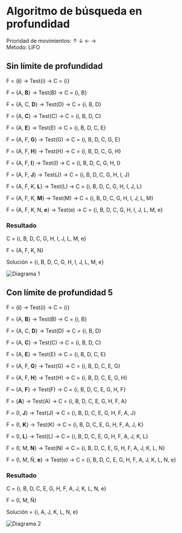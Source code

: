 # Algoritmo de búsqueda en profundidad
Prioridad de movimientos: ↑ ↓  ← →  
Método: LIFO
## Sin límite de profundidad
F = {**i**}  →  Test(i)  → C = {i}

F = {A, **B**}  →  Test(B)  → C = {i, B}

F = {A, C, **D**}  →  Test(D)  → C = {i, B, D}

F = {A, **C**}  →  Test(C)  → C = {i, B, D, C}

F = {A, **E**}  →  Test(E)  → C = {i, B, D, C, E}

F = {A, F, **G**}  →  Test(G)  → C = {i, B, D, C, G, E}

F = {A, F, **H**}  →  Test(H)  → C = {i, B, D, C, G, H}

F = {A, F, **I**}  →  Test(I)  → C = {i, B, D, C, G, H, I}

F = {A, F, **J**}  →  Test(J)  → C = {i, B, D, C, G, H, I, J}

F = {A, F, K, **L**}  →  Test(L)  → C = {i, B, D, C, G, H, I, J, L}

F = {A, F, K, **M**}  →  Test(M)  → C = {i, B, D, C, G, H, I, J, L, M}

F = {A, F, K, N, **e**}  →  Test(e)  → C = {i, B, D, C, G, H, I, J, L, M, e}

### Resultado
C = {i, B, D, C, G, H, I, J, L, M, e}

F = {A, F, K, N}

Solución = {i, B, D, C, G, H, I, J, L, M, e}

![Diagrama 1](/img/Diagrama1.1.png)

## Con límite de profundidad 5
F = {**i**}  →  Test(i)  → C = {i}

F = {A, **B**}  →  Test(B)  → C = {i, B}

F = {A, C, **D**}  →  Test(D)  → C = {i, B, D}

F = {A, **C**}  →  Test(C)  → C = {i, B, D, C}

F = {A, **E**}  →  Test(E)  → C = {i, B, D, C, E}

F = {A, F, **G**}  →  Test(G)  → C = {i, B, D, C, E, G}

F = {A, F, **H**}  →  Test(H)  → C = {i, B, D, C, E, G, H}

F = {A, **F**}  →  Test(F)  → C = {i, B, D, C, E, G, H, F}

F = {**A**}  →  Test(A)  → C = {i, B, D, C, E, G, H, F, A}

F = {I, **J**}  →  Test(J)  → C = {i, B, D, C, E, G, H, F, A, J}

F = {I, **K**}  →  Test(K)  → C = {i, B, D, C, E, G, H, F, A, J, K}

F = {I, **L**}  →  Test(L)  → C = {i, B, D, C, E, G, H, F, A, J, K, L}

F = {I, M, **N**}  →  Test(N)  → C = {i, B, D, C, E, G, H, F, A, J, K, L, N}

F = {I, M, Ñ, **e**}  →  Test(e)  → C = {i, B, D, C, E, G, H, F, A, J, K, L, N, e}

### Resultado
C = {i, B, D, C, E, G, H, F, A, J, K, L, N, e}

F = {I, M, Ñ}

Solución = {i, A, J, K, L, N, e}

![Diagrama 2](/img/Diagrama1.2.png)
